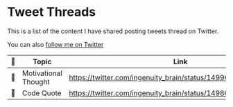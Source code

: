 # Tweet Threads
This is a list of the content I have shared posting tweets thread on Twitter.

You can also [follow me on Twitter](https://twitter.com/intent/follow?screen_name=ingenuity_brain)


|  🎯    | Topic | Link|
| ---  |  ---  | --- |
| 💪   |Motivational Thought|https://twitter.com/ingenuity_brain/status/1499635469285474313|
| 🔳   |Code Quote|https://twitter.com/ingenuity_brain/status/1498616534712950786|